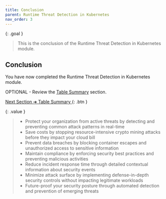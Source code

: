 ```yaml
---
title: Conclusion
parent: Runtime Threat Detection in Kubernetes  
nav_order: 3
---
```


{: .goal }
> This is the conclusion of the Runtime Threat Detection in Kubernetes module.

## Conclusion

You have now completed the Runtime Threat Detection in Kubernetes module.

OPTIONAL - Review the [Table Summary]({{site.baseurl}}/docs/modules/runtime-threat-detection/runtime-threat-detection-kubernetes/table-summary.html) section.

[Next Section ➜ Table Summary ]({{site.baseurl}}/docs/modules/runtime-threat-detection/runtime-threat-detection-kubernetes/table-summary.html){: .btn }

{: .value }
> * Protect your organization from active threats by detecting and preventing common attack patterns in real-time
> * Save costs by stopping resource-intensive crypto mining attacks before they impact your cloud bill
> * Prevent data breaches by blocking container escapes and unauthorized access to sensitive information
> * Maintain compliance by enforcing security best practices and preventing malicious activities
> * Reduce incident response time through detailed contextual information about security events
> * Minimize attack surface by implementing defense-in-depth security controls without impacting legitimate workloads
> * Future-proof your security posture through automated detection and prevention of emerging threats